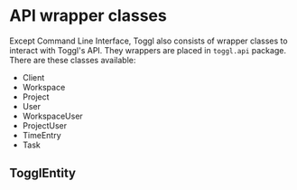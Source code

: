 # API wrapper classes

Except Command Line Interface, Toggl also consists of wrapper classes to interact with Toggl's API.
They wrappers are placed in `toggl.api` package. There are these classes available:

* Client
* Workspace
* Project
* User
* WorkspaceUser
* ProjectUser
* TimeEntry
* Task

## TogglEntity


